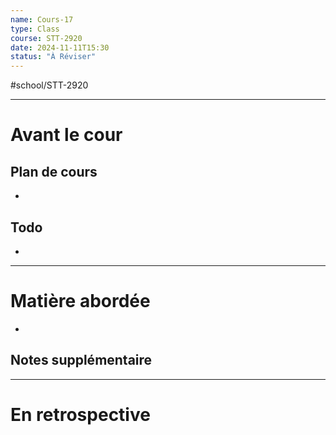```yaml
---
name: Cours-17
type: Class
course: STT-2920
date: 2024-11-11T15:30
status: "À Réviser"
---
```

#school/STT-2920 
***
# Avant le cour
## Plan de cours
- 

## Todo
- 

---
# Matière abordée

- 

## Notes supplémentaire


---
# En retrospective


